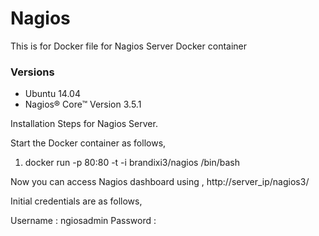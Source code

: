 # Nagios
This is for Docker file for Nagios Server Docker container

### Versions

* Ubuntu 14.04
* Nagios® Core™ Version 3.5.1

Installation Steps for Nagios Server.

Start the Docker container as follows,

1. docker run -p 80:80 -t -i brandixi3/nagios /bin/bash

Now you can access Nagios dashboard using , http://server_ip/nagios3/

Initial credentials are as follows,

Username : ngiosadmin
Password :

